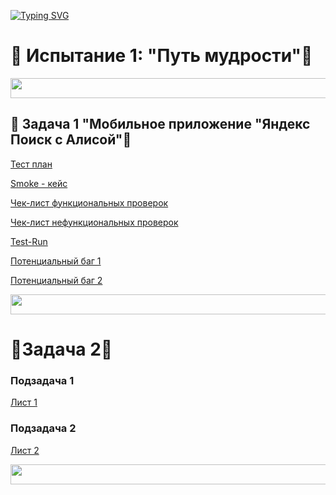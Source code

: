 [![Typing SVG](https://readme-typing-svg.herokuapp.com?color=%2336BCF7&lines=Testing+student+QA)](https://git.io/typing-svg)
# 👀 Испытание 1: "Путь мудрости"👀

<img src="https://pa1.narvii.com/7446/9f8a6f798ba73c14efc81d374004d266739c4909r1-400-50_hq.gif" height="32" width="1000"> 

## 💞️ Задача 1 "Мобильноe приложение "Яндекс Поиск с Алисой"💞️

<a href="https://cyan-coriander-094.notion.site/1-d5048a4a20b0415ea0efd893e75b84b0?pvs=4">Тест план</a>

<a href="https://docs.google.com/document/d/1gQC0VMnoJnhD8d95UXj9ObDj33Y8bsM7JtHIl3gtF50/edit?usp=sharing">Smoke - кейс</a>

<a href="https://docs.google.com/spreadsheets/d/1GREL64CArlMf0higDfdjAicaM25XsQqKOR6f3wGghbc/edit?usp=sharing">Чек-лист функциональных проверок</a>

<a href="https://docs.google.com/spreadsheets/d/1GREL64CArlMf0higDfdjAicaM25XsQqKOR6f3wGghbc/edit?usp=sharing">Чек-лист нефункциональных проверок</a>

<a href="https://drive.google.com/file/d/1IncUjAXc5z3l9K_CJ2V0z7mgjz-6ElSC/view?usp=sharing">Test-Run</a>

<a href="https://docs.google.com/document/d/1KINWSWxklk6Fu6wiITRVBRu1tskEpg3p/edit?usp=sharing&ouid=106425070625440715704&rtpof=true&sd=true"> Потенциальный баг 1</a>

<a href="https://docs.google.com/document/d/12NcqYsJIYzrTA-HnuCffu71dFfuZnbZ2/edit?usp=sharing&ouid=106425070625440715704&rtpof=true&sd=true">Потенциальный баг 2</a>

<img src="https://pa1.narvii.com/7446/9f8a6f798ba73c14efc81d374004d266739c4909r1-400-50_hq.gif" height="32" width="1000"> 

# 💞️Задача 2💞️

### Подзадача 1

<a href="https://docs.google.com/spreadsheets/d/1BHzs--Pncg7omAl8TwxY3HgxR3J3LXiCqX1SK3OwArc/edit?usp=sharing">Лист 1</a>

### Подзадача 2

<a href="https://docs.google.com/spreadsheets/d/1BHzs--Pncg7omAl8TwxY3HgxR3J3LXiCqX1SK3OwArc/edit?usp=sharing">Лист 2</a>

<img src="https://pa1.narvii.com/7446/9f8a6f798ba73c14efc81d374004d266739c4909r1-400-50_hq.gif" height="32" width="1000"> 
